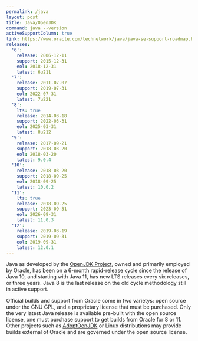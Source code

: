 ```yaml
---
permalink: /java
layout: post
title: Java/OpenJDK
command: java --version
activeSupportColumn: true
link: https://www.oracle.com/technetwork/java/java-se-support-roadmap.html
releases:
  '6':
    release: 2006-12-11
    support: 2015-12-31
    eol: 2018-12-31
    latest: 6u211
  '7':
    release: 2011-07-07
    support: 2019-07-31
    eol: 2022-07-31
    latest: 7u221
  '8':
    lts: true
    release: 2014-03-18
    support: 2022-03-31
    eol: 2025-03-31
    latest: 8u212
  '9':
    release: 2017-09-21
    support: 2018-03-20
    eol: 2018-03-20
    latest: 9.0.4
  '10':
    release: 2018-03-20
    support: 2018-09-25
    eol: 2018-09-25
    latest: 10.0.2
  '11':
    lts: true
    release: 2018-09-25
    support: 2023-09-31
    eol: 2026-09-31
    latest: 11.0.3
  '12':
    release: 2019-03-19
    support: 2019-09-31
    eol: 2019-09-31
    latest: 12.0.1
---
```


Java as developed by the [OpenJDK Project](https://openjdk.java.net/), owned and primarily employed by Oracle, has been on a 6-month rapid-release cycle since the release of Java 10, and starting with Java 11, has new LTS releases every six releases, or three years.  Java 8 is the last release on the old cycle methodology still in active support.

Official builds and support from Oracle come in two varietys: open source under the GNU GPL, and a proprietary license that must be purchased.  Only the very latest Java release is available pre-built with the open source license, one must purchase support to get builds from Oracle for 8 or 11.  Other projects such as [AdoptOenJDK](https://adoptopenjdk.net/) or Linux distributions may provide builds external of Oracle and are governed under the open source license.
